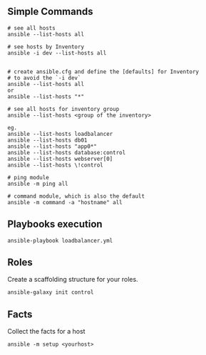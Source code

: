 ## Simple Commands

```
# see all hosts
ansible --list-hosts all

# see hosts by Inventory
ansible -i dev --list-hosts all


# create ansible.cfg and define the [defaults] for Inventory
# to avoid the `-i dev`
ansible --list-hosts all
or
ansible --list-hosts "*"

# see all hosts for inventory group
ansible --list-hosts <group of the inventory>

eg.
ansible --list-hosts loadbalancer
ansible --list-hosts db01
ansible --list-hosts "app0*"
ansible --list-hosts database:control
ansible --list-hosts webserver[0]
ansible --list-hosts \!control

# ping module
ansible -m ping all

# command module, which is also the default
ansible -m command -a "hostname" all
```


## Playbooks execution
```
ansible-playbook loadbalancer.yml

```


## Roles

Create a scaffolding structure for your roles.
```
ansible-galaxy init control
```

## Facts

Collect the facts for a host

```
ansible -m setup <yourhost>
```

